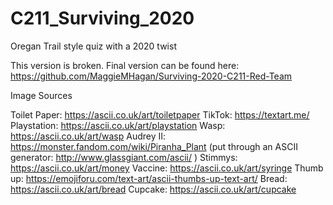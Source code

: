 # C211_Surviving_2020
Oregan Trail style quiz with a 2020 twist

This version is broken. Final version can be found here: https://github.com/MaggieMHagan/Surviving-2020-C211-Red-Team 

Image Sources

Toilet Paper: https://ascii.co.uk/art/toiletpaper
TikTok: https://textart.me/ 
Playstation: https://ascii.co.uk/art/playstation
Wasp: https://ascii.co.uk/art/wasp
Audrey II: https://monster.fandom.com/wiki/Piranha_Plant (put through an ASCII generator: http://www.glassgiant.com/ascii/ )
Stimmys: https://ascii.co.uk/art/money 
Vaccine: https://ascii.co.uk/art/syringe 
Thumb up: https://emojiforu.com/text-art/ascii-thumbs-up-text-art/
Bread: https://ascii.co.uk/art/bread 
Cupcake: https://ascii.co.uk/art/cupcake
